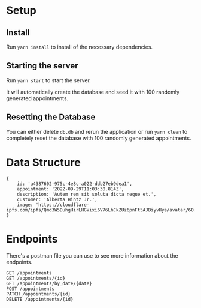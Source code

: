 # Setup
## Install
Run `yarn install` to install of the necessary dependencies.

## Starting the server
Run `yarn start` to start the server. 

It will automatically create the database and seed it with 100 randomly generated appointments.

## Resetting the Database
You can either delete `db.db` and rerun the application or run `yarn clean` to completely reset the database with 100 randomly
generated appointments.

# Data Structure 
```
{
    id: 'a4387602-975c-4e8c-a022-ddb27eb9dea1',
    appointment: '2022-09-29T11:03:30.814Z',
    description: 'Autem rem sit soluta dicta neque et.',
    customer: 'Alberta Hintz Jr.',
    image: 'https://cloudflare-ipfs.com/ipfs/Qmd3W5DuhgHirLHGVixi6V76LhCkZUz6pnFt5AJBiyvHye/avatar/60.jpg'
}
```

# Endpoints
There's a postman file you can use to see more information about the endpoints.
```
GET /appointments
GET /appointments/{id}
GET /appointments/by_date/{date}
POST /appointments
PATCH /appointments/{id}
DELETE /appointments/{id}
```